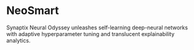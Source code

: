 # NeoSmart
Synaptix Neural Odyssey unleashes self-learning deep-neural networks with adaptive hyperparameter tuning and translucent explainability analytics.
